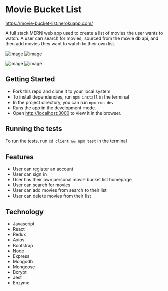 # Movie Bucket List

https://movie-bucket-list.herokuapp.com/

A full stack MERN web app used to create a list of movies the user wants to watch. A user can search for movies, sourced from the movie db api, and then add movies they want to watch to their own list.

![image](https://user-images.githubusercontent.com/53436716/77764840-37cd4b00-7035-11ea-8196-9b096e66cd94.png) ![image](https://user-images.githubusercontent.com/53436716/77764878-49165780-7035-11ea-8670-fca0ea9ae57d.png)

![image](https://user-images.githubusercontent.com/53436716/77764921-5895a080-7035-11ea-86d0-e05f9c61cdcf.png) ![image](https://user-images.githubusercontent.com/53436716/77765009-87ac1200-7035-11ea-92c6-595615c0d970.png)

## Getting Started

- Fork this repo and clone it to your local system
- To install dependencies, run `npm install` in the terminal
- In the project directory, you can run `npm run dev`
- Runs the app in the development mode.
- Open [http://localhost:3000](http://localhost:3000) to view it in the browser.

## Running the tests

To run the tests, run `cd client && npm test` in the terminal

## Features

- User can register an account
- User can sign in
- User has their own personal movie bucket list homepage
- User can search for movies
- User can add movies from search to their list
- User can delete movies from their list

## Technology

- Javascript
- React
- Redux
- Axios
- Bootstrap
- Node
- Express
- Mongodb
- Mongoose
- Bcrypt
- Jest
- Enzyme
